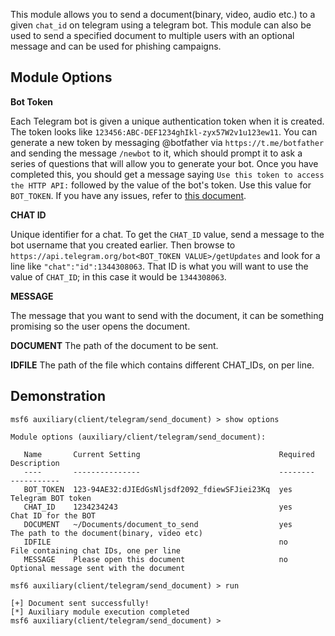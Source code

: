 This module allows you to send a document(binary, video, audio etc.) to a given `chat_id` on telegram using a telegram bot.
This module can also be used to send a specified document to multiple users with an optional message and can be used for phishing campaigns.

## Module Options

**Bot Token**

Each Telegram bot is given a unique authentication token when it is created. The token looks like
`123456:ABC-DEF1234ghIkl-zyx57W2v1u123ew11`. You can generate a new token by messaging @botfather via `https://t.me/botfather` and
sending the message `/newbot` to it, which should prompt it to ask a series of questions that will allow you to generate your bot.
Once you have completed this, you should get a message saying `Use this token to access the HTTP API:` followed by the value of the
bot's token. Use this value for `BOT_TOKEN`. If you have any issues, refer to [this document](https://core.telegram.org/bots#6-botfather).

**CHAT ID**

Unique identifier for a chat. To get the `CHAT_ID` value, send a message to the bot username that you created
earlier. Then browse to `https://api.telegram.org/bot<BOT_TOKEN VALUE>/getUpdates`
and look for a line like `"chat":"id":1344308063`. That ID is what you will
want to use the value of `CHAT_ID`; in this case it would be `1344308063`.

**MESSAGE**

The message that you want to send with the document, it can be something promising so the user opens the document.

**DOCUMENT**
The path of the document to be sent.

**IDFILE**
The path of the file which contains different CHAT_IDs, on per line.

## Demonstration

```
msf6 auxiliary(client/telegram/send_document) > show options 

Module options (auxiliary/client/telegram/send_document):

   Name       Current Setting                               Required  Description
   ----       ---------------                               --------  -----------
   BOT_TOKEN  123-94AE32:dJIEdGsNljsdf2092_fdiewSFJiei23Kq  yes       Telegram BOT token
   CHAT_ID    1234234243                                    yes       Chat ID for the BOT
   DOCUMENT   ~/Documents/document_to_send                  yes       The path to the document(binary, video etc)
   IDFILE                                                   no        File containing chat IDs, one per line
   MESSAGE    Please open this document                     no        Optional message sent with the document

msf6 auxiliary(client/telegram/send_document) > run 

[+] Document sent successfully!
[*] Auxiliary module execution completed
msf6 auxiliary(client/telegram/send_document) >

```